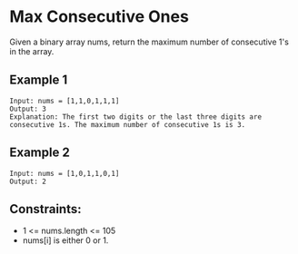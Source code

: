 # Max Consecutive Ones

Given a binary array nums, return the maximum number of consecutive 1's in the array.

## Example 1

```
Input: nums = [1,1,0,1,1,1]
Output: 3
Explanation: The first two digits or the last three digits are consecutive 1s. The maximum number of consecutive 1s is 3.
```

## Example 2

```
Input: nums = [1,0,1,1,0,1]
Output: 2
```

## Constraints:

- 1 <= nums.length <= 105
- nums[i] is either 0 or 1.